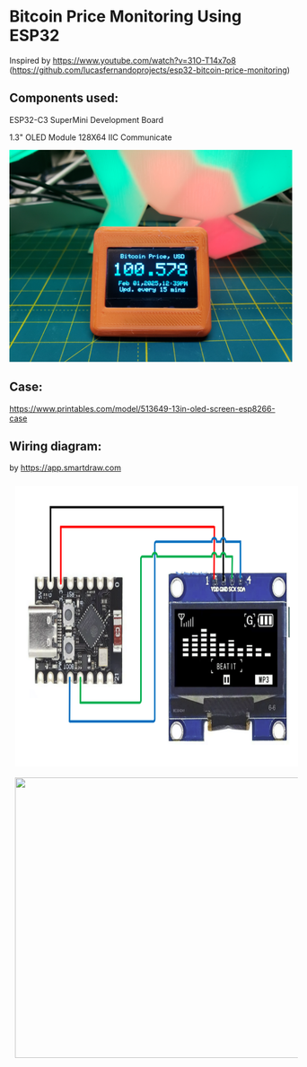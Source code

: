 # Bitcoin Price Monitoring Using ESP32
Inspired by https://www.youtube.com/watch?v=31O-T14x7o8 (https://github.com/lucasfernandoprojects/esp32-bitcoin-price-monitoring)

## Components used:

ESP32-C3 SuperMini Development Board 

1.3" OLED Module 128X64 IIC Communicate


![Photo of a project showing an OLED screen connected to an ESP32.](https://github.com/borisalexj/esp32-btc-price-monitor/blob/main/photos/20250202_004128.jpg)


## Case:

https://www.printables.com/model/513649-13in-oled-screen-esp8266-case


## Wiring diagram:
by https://app.smartdraw.com
<div style="display: flex; flex-wrap: wrap;">
    <img src="https://github.com/borisalexj/esp32-btc-price-monitor/blob/main/wiring/wiring.png" width="800" height="500" style="margin: 10px;">
    <img src="https://github.com/borisalexj/esp32-btc-price-monitor/blob/main/photos/20250201_233610.jpg" width="800" height="500" style="margin: 10px;">
</div>

